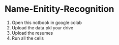 # Name-Enitity-Recognition


1. Open this notbook in google colab
2. Upload the data.pkl your drive
3. Upload the resumes
4. Run all the cells

